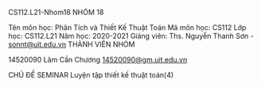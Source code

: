 CS112.L21-Nhom18
NHÓM 18

Tên môn học: Phân Tích và Thiết Kế Thuật Toán
Mã môn học: CS112
Lớp học: CS112.L21
Năm học: 2020-2021
Giảng viên: Ths. Nguyễn Thanh Sơn - sonnt@uit.edu.vn
THÀNH VIÊN NHÓM


14520090	Lâm Cần Chương	14520090@gm.uit.edu.vn

CHỦ ĐỀ SEMINAR
Luyện tập thiết kế thuật toán(4)
